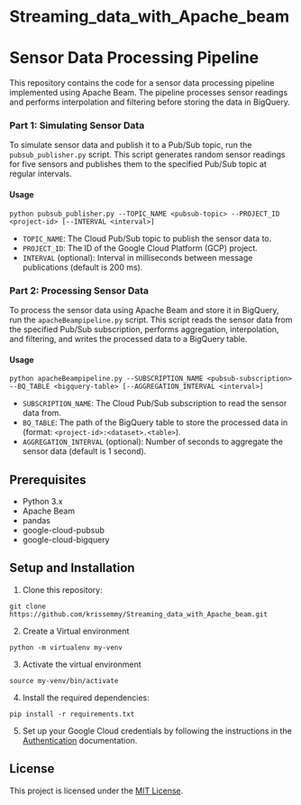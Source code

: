 # Streaming_data_with_Apache_beam

# Sensor Data Processing Pipeline

This repository contains the code for a sensor data processing pipeline implemented using Apache Beam. The pipeline processes sensor readings and performs interpolation and filtering before storing the data in BigQuery.


### Part 1: Simulating Sensor Data

To simulate sensor data and publish it to a Pub/Sub topic, run the `pubsub_publisher.py` script. This script generates random sensor readings for five sensors and publishes them to the specified Pub/Sub topic at regular intervals.

#### Usage
```
python pubsub_publisher.py --TOPIC_NAME <pubsub-topic> --PROJECT_ID <project-id> [--INTERVAL <interval>]
```

- `TOPIC_NAME`: The Cloud Pub/Sub topic to publish the sensor data to.
- `PROJECT_ID`: The ID of the Google Cloud Platform (GCP) project.
- `INTERVAL` (optional): Interval in milliseconds between message publications (default is 200 ms).

### Part 2: Processing Sensor Data

To process the sensor data using Apache Beam and store it in BigQuery, run the `apacheBeampipeline.py` script. This script reads the sensor data from the specified Pub/Sub subscription, performs aggregation, interpolation, and filtering, and writes the processed data to a BigQuery table.

#### Usage
```
python apacheBeampipeline.py --SUBSCRIPTION_NAME <pubsub-subscription> --BQ_TABLE <bigquery-table> [--AGGREGATION_INTERVAL <interval>]
```

- `SUBSCRIPTION_NAME`: The Cloud Pub/Sub subscription to read the sensor data from.
- `BQ_TABLE`: The path of the BigQuery table to store the processed data in (format: `<project-id>:<dataset>.<table>`).
- `AGGREGATION_INTERVAL` (optional): Number of seconds to aggregate the sensor data (default is 1 second).

## Prerequisites

- Python 3.x
- Apache Beam
- pandas
- google-cloud-pubsub
- google-cloud-bigquery

## Setup and Installation

1. Clone this repository:
```
git clone https://github.com/krissemmy/Streaming_data_with_Apache_beam.git

```

2. Create a Virtual environment
```
python -m virtualenv my-venv   
```
3. Activate the virtual environment
```
source my-venv/bin/activate
```
4. Install the required dependencies:
```
pip install -r requirements.txt
```

5. Set up your Google Cloud credentials by following the instructions in the [Authentication](https://cloud.google.com/docs/authentication/getting-started) documentation.

## License

This project is licensed under the [MIT License](LICENSE).
